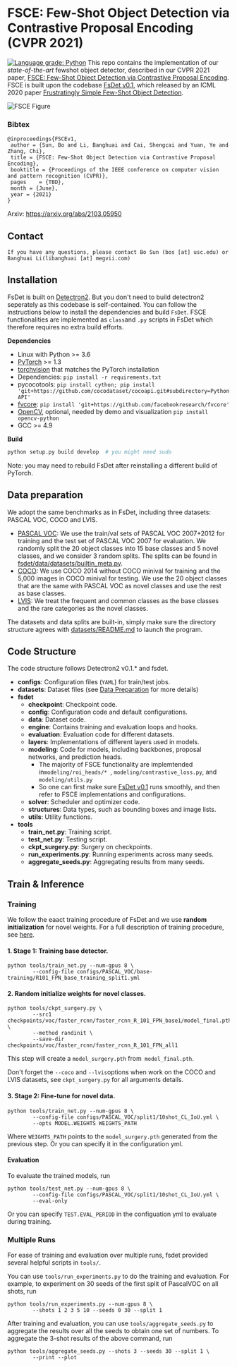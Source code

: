 # FSCE: Few-Shot Object Detection via Contrastive Proposal Encoding (CVPR 2021)

[![Language grade: Python](https://img.shields.io/lgtm/grade/python/g/ucbdrive/few-shot-object-detection.svg?logo=lgtm&logoWidth=18)](https://lgtm.com/projects/g/ucbdrive/few-shot-object-detection/context:python)
This repo contains the implementation of our *state-of-the-art* fewshot object detector, described in our CVPR 2021 paper, [FSCE: Few-Shot Object Detection via Contrastive Proposal Encoding](https://arxiv.org/abs/2103.05950). FSCE is built upon the codebase [FsDet v0.1](https://github.com/ucbdrive/few-shot-object-detection/tags), which released by an ICML 2020 paper [Frustratingly Simple Few-Shot Object Detection](https://arxiv.org/abs/2003.06957).

![FSCE Figure](https://i.imgur.com/zrOSKoi.png)

### Bibtex

```
@inproceedings{FSCEv1,
 author = {Sun, Bo and Li, Banghuai and Cai, Shengcai and Yuan, Ye and Zhang, Chi},
 title = {FSCE: Few-Shot Object Detection via Contrastive Proposal Encoding},
 booktitle = {Proceedings of the IEEE conference on computer vision and pattern recognition (CVPR)},
 pages    = {TBD},
 month = {June},
 year = {2021}
}
```

Arxiv: https://arxiv.org/abs/2103.05950

## Contact

```
If you have any questions, please contact Bo Sun (bos [at] usc.edu) or Banghuai Li(libanghuai [at] megvii.com)
```



## Installation

FsDet is built on [Detectron2](https://github.com/facebookresearch/detectron2). But you don't need to build detectron2 seperately as this codebase is self-contained. You can follow the instructions below to install the dependencies and build `FsDet`. FSCE functionalities are implemented as `class`and `.py` scripts in FsDet which therefore requires no extra build efforts. 

**Dependencies**

* Linux with Python >= 3.6
* [PyTorch](https://pytorch.org/get-started/locally/) >= 1.3 
* [torchvision](https://github.com/pytorch/vision/) that matches the PyTorch installation
* Dependencies: ```pip install -r requirements.txt```
* pycocotools: ```pip install cython; pip install 'git+https://github.com/cocodataset/cocoapi.git#subdirectory=PythonAPI'```
* [fvcore](https://github.com/facebookresearch/fvcore/): ```pip install 'git+https://github.com/facebookresearch/fvcore'``` 
* [OpenCV](https://pypi.org/project/opencv-python/), optional, needed by demo and visualization ```pip install opencv-python```
* GCC >= 4.9

**Build**

```bash
python setup.py build develop  # you might need sudo
```



Note: you may need to rebuild FsDet after reinstalling a different build of PyTorch.



## Data preparation

We adopt the same benchmarks as in FsDet, including three datasets: PASCAL VOC, COCO and LVIS. 

- [PASCAL VOC](http://host.robots.ox.ac.uk/pascal/VOC/): We use the train/val sets of PASCAL VOC 2007+2012 for training and the test set of PASCAL VOC 2007 for evaluation. We randomly split the 20 object classes into 15 base classes and 5 novel classes, and we consider 3 random splits. The splits can be found in [fsdet/data/datasets/builtin_meta.py](fsdet/data/datasets/builtin_meta.py).
- [COCO](http://cocodataset.org/): We use COCO 2014 without COCO minival for training and the 5,000 images in COCO minival for testing. We use the 20 object classes that are the same with PASCAL VOC as novel classes and use the rest as base classes.
- [LVIS](https://www.lvisdataset.org/): We treat the frequent and common classes as the base classes and the rare categories as the novel classes.

The datasets and data splits are built-in, simply make sure the directory structure agrees with [datasets/README.md](https://github.com/ucbdrive/few-shot-object-detection/blob/master/datasets/README.md) to launch the program. 



## Code Structure

The code structure follows Detectron2 v0.1.* and fsdet. 

- **configs**: Configuration  files (`YAML`) for train/test jobs. 
- **datasets**: Dataset files (see [Data Preparation](#data-preparation) for more details)
- **fsdet**
  - **checkpoint**: Checkpoint code.
  - **config**: Configuration code and default configurations.
  - **data**: Dataset code.
  - **engine**: Contains training and evaluation loops and hooks.
  - **evaluation**: Evaluation code for different datasets.
  - **layers**: Implementations of different layers used in models.
  - **modeling**: Code for models, including backbones, proposal networks, and prediction heads.
    - The majority of FSCE functionality are implemtended in`modeling/roi_heads/* `, `modeling/contrastive_loss.py`, and  `modeling/utils.py`
    - So one can first make sure  [FsDet v0.1](https://github.com/ucbdrive/few-shot-object-detection/tags) runs smoothly, and then refer to FSCE implementations and configurations. 
  - **solver**: Scheduler and optimizer code.
  - **structures**: Data types, such as bounding boxes and image lists.
  - **utils**: Utility functions.
- **tools**
  - **train_net.py**: Training script.
  - **test_net.py**: Testing script.
  - **ckpt_surgery.py**: Surgery on checkpoints.
  - **run_experiments.py**: Running experiments across many seeds.
  - **aggregate_seeds.py**: Aggregating results from many seeds.



## Train & Inference

### Training

We follow the eaact training procedure of FsDet and we use **random initialization** for novel weights. For a full description of training procedure, see [here](https://github.com/ucbdrive/few-shot-object-detection/blob/master/docs/TRAIN_INST.md).

#### 1. Stage 1: Training base detector.

```
python tools/train_net.py --num-gpus 8 \
        --config-file configs/PASCAL_VOC/base-training/R101_FPN_base_training_split1.yml
```

#### 2. Random initialize  weights for novel classes.

```
python tools/ckpt_surgery.py \
        --src1 checkpoints/voc/faster_rcnn/faster_rcnn_R_101_FPN_base1/model_final.pth \
        --method randinit \
        --save-dir checkpoints/voc/faster_rcnn/faster_rcnn_R_101_FPN_all1
```

This step will create a `model_surgery.pth` from` model_final.pth`. 

Don't forget the `--coco` and `--lvis`options when work on the COCO and LVIS datasets, see `ckpt_surgery.py` for all arguments details.

#### 3. Stage 2: Fine-tune for novel data.

```
python tools/train_net.py --num-gpus 8 \
        --config-file configs/PASCAL_VOC/split1/10shot_CL_IoU.yml \
        --opts MODEL.WEIGHTS WEIGHTS_PATH
```

Where `WEIGHTS_PATH` points to the `model_surgery.pth` generated from the previous step. Or you can specify it in the configuration yml. 

#### Evaluation

To evaluate the trained models, run

```angular2html
python tools/test_net.py --num-gpus 8 \
        --config-file configs/PASCAL_VOC/split1/10shot_CL_IoU.yml \
        --eval-only
```

Or you can specify `TEST.EVAL_PERIOD` in the configuation yml to evaluate during training. 



### Multiple Runs

For ease of training and evaluation over multiple runs, fsdet provided several helpful scripts in `tools/`.

You can use `tools/run_experiments.py` to do the training and evaluation. For example, to experiment on 30 seeds of the first split of PascalVOC on all shots, run

```angular2html
python tools/run_experiments.py --num-gpus 8 \
        --shots 1 2 3 5 10 --seeds 0 30 --split 1
```

After training and evaluation, you can use `tools/aggregate_seeds.py` to aggregate the results over all the seeds to obtain one set of numbers. To aggregate the 3-shot results of the above command, run

```angular2html
python tools/aggregate_seeds.py --shots 3 --seeds 30 --split 1 \
        --print --plot
```


